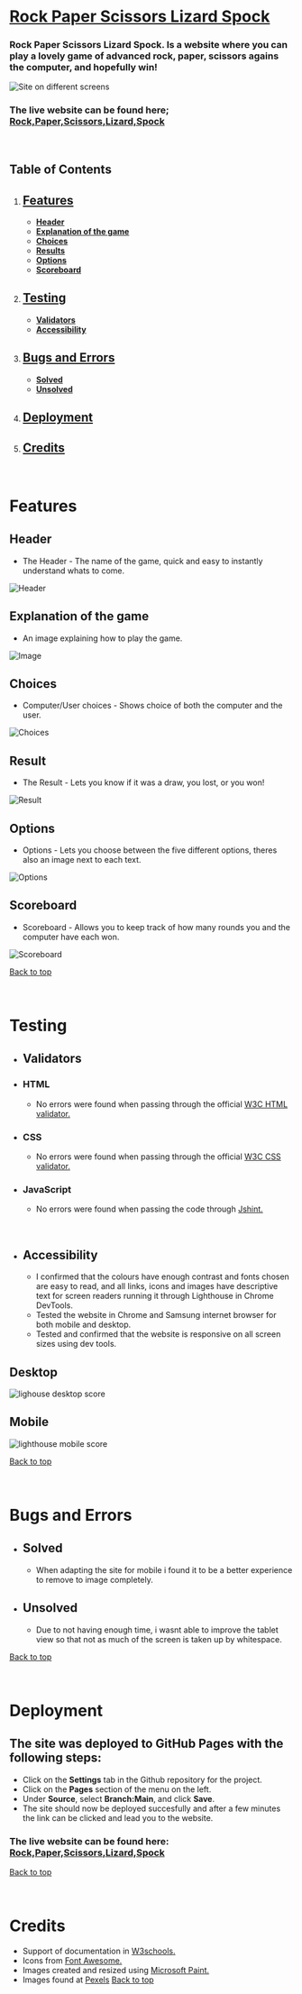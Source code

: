 # [Rock Paper Scissors Lizard Spock](https://mattheuskasa.github.io/Rock-Paper-Scissors-Lizard-Spock//)

### Rock Paper Scissors Lizard Spock. Is a website where you can play a lovely game of advanced rock, paper, scissors agains the computer, and hopefully win!

![Site on different screens](md-images/different-responses.png)


### The live website can be found here; [Rock,Paper,Scissors,Lizard,Spock]( https://mattheuskasa.github.io/Rock-Paper-Scissors-Lizard-Spock//)

<p>&nbsp;</p>

## Table of Contents
1. ## [**Features**](#features-1)
    - [**Header**](#header)
    - [**Explanation of the game**](#explanation-of-the-game)
    - [**Choices**](#choices)
    - [**Results**](#result)
    - [**Options**](#options)
    - [**Scoreboard**](#scoreboard)

2. ## [**Testing**](#testing-1)
    - [**Validators**](#validators)
    - [**Accessibility**](#accessibility)

3. ## [**Bugs and Errors**](#bugs-and-errors-1)
    - [**Solved**](#solved)
    - [**Unsolved**](#unsolved)

4. ## [**Deployment**](#deployment-1)

5. ## [**Credits**](#credits-1)

<p>&nbsp;</p>

# Features


## Header
- The Header - The name of the game, quick and easy to instantly understand whats to come.

![Header](md-images/RPSLS-Header.png)

## Explanation of the game
- An image explaining how to play the game.

![Image](md-images/325665%20copy.png)

## Choices
- Computer/User choices - Shows choice of both the computer and the user.

![Choices](md-images/Computer-and-user-choice.png)

## Result
- The Result - Lets you know if it was a draw, you lost, or you won!

![Result](md-images/Result.png)

## Options
- Options - Lets you choose between the five different options, theres also an image next to each text.

![Options](md-images/Options.png)

## Scoreboard
- Scoreboard - Allows you to keep track of how many rounds you and the computer have each won.

![Scoreboard](md-images/Scoreboard.png)


[Back to top](#)


<p>&nbsp;</p>

# Testing

- ## Validators

- ### HTML
  - No errors were found when passing through the official [W3C HTML validator.](https://validator.w3.org/)

- ### CSS
  - No errors were found when passing through the official [W3C CSS validator.](https://jigsaw.w3.org/css-validator/#validate_by_uri)

- ### JavaScript
  - No errors were found when passing the code through [Jshint.](https://jshint.com/)

<p>&nbsp;</p>

- ## Accessibility

  - I confirmed that the colours have enough contrast and fonts chosen are easy to read, and all links, icons and images have descriptive text for screen readers running it through Lighthouse in Chrome DevTools.
  - Tested the website in Chrome and Samsung internet browser for both mobile and desktop.
  - Tested and confirmed that the website is responsive on all screen sizes using dev tools.

## Desktop

  ![lighouse desktop score](md-images/lighthouse-desktop.png)

## Mobile

  ![lighthouse mobile score](md-images/lighthouse-mobile.png)

[Back to top](#)
<p>&nbsp;</p>

  # Bugs and Errors

- ## Solved

  - When adapting the site for mobile i found it to be a better experience to remove to image completely.

- ## Unsolved

  - Due to not having enough time, i wasnt able to improve the tablet view so that not as much of the screen is taken up by whitespace.

[Back to top](#)
<p>&nbsp;</p>


  # Deployment

  ## The site was deployed to GitHub Pages with the following steps:

  - Click on the **Settings** tab in the Github repository for the project.
  - Click on the **Pages** section of the menu on the left.
  - Under **Source**, select **Branch:Main**, and click **Save**.
  - The site should now be deployed succesfully and after a few minutes the link can be clicked and lead you to the website.


### The live website can be found here: [Rock,Paper,Scissors,Lizard,Spock]( https://mattheuskasa.github.io/Rock-Paper-Scissors-Lizard-Spock//)
[Back to top](#)
<p>&nbsp;</p>

 # Credits

 - Support of documentation in [W3schools.](https://www.w3schools.com/)
 - Icons from [Font Awesome.](https://fontawesome.com/)
 - Images created and resized using [Microsoft Paint.](https://sv.wikipedia.org/wiki/Microsoft_Paint)
 - Images found at [Pexels](https://www.pexels.com/)
 [Back to top](#)